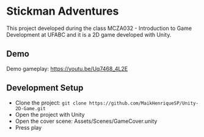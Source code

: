 # Stickman Adventures
This project developed during the class MCZA032 - Introduction to Game Development at UFABC and it is a 2D game developed with Unity.

## Demo
Demo gameplay: https://youtu.be/Uq7468_4L2E

## Development Setup

- Clone the project: `git clone https://github.com/MaikHenriqueSP/Unity-2D-Game.git`
- Open the project with Unity
- Open the cover scene: Assets/Scenes/GameCover.unity
- Press play



